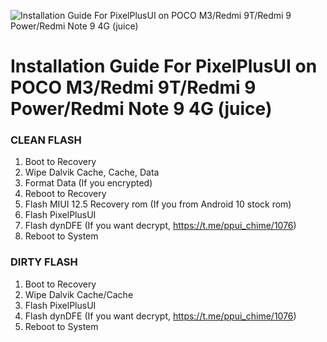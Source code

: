 ![Installation Guide For PixelPlusUI on POCO M3/Redmi 9T/Redmi 9 Power/Redmi Note 9 4G (juice)](https://i.imgur.com/pmZkslu.png "Installation")

# Installation Guide For PixelPlusUI on POCO M3/Redmi 9T/Redmi 9 Power/Redmi Note 9 4G (juice)

### CLEAN FLASH
1. Boot to Recovery
2. Wipe Dalvik Cache, Cache, Data
3. Format Data (If you encrypted)
4. Reboot to Recovery
5. Flash MIUI 12.5 Recovery rom (If you from Android 10 stock rom)
6. Flash PixelPlusUI
7. Flash dynDFE (If you want decrypt, https://t.me/ppui_chime/1076)
8. Reboot to System

### DIRTY FLASH
1. Boot to Recovery
2. Wipe Dalvik Cache/Cache
3. Flash PixelPlusUI
4. Flash dynDFE (If you want decrypt, https://t.me/ppui_chime/1076)
5. Reboot to System
